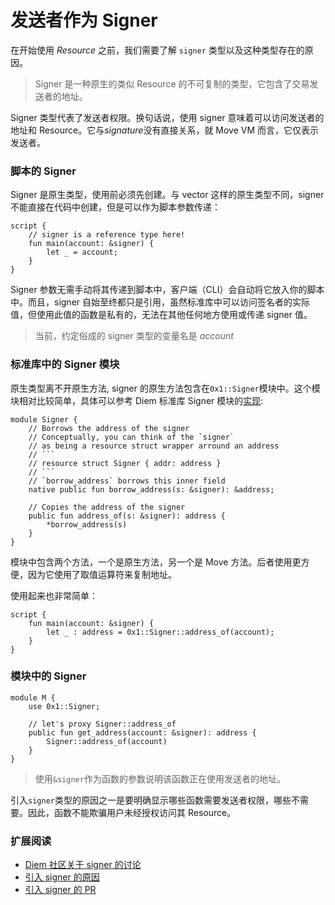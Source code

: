 # 发送者作为 Signer

在开始使用 *Resource* 之前，我们需要了解 `signer` 类型以及这种类型存在的原因。

> Signer 是一种原生的类似 Resource 的不可复制的类型，它包含了交易发送者的地址。

Signer 类型代表了发送者权限。换句话说，使用 signer 意味着可以访问发送者的地址和 Resource。它与*signature*没有直接关系，就 Move VM 而言，它仅表示发送者。

### 脚本的 Signer

Signer 是原生类型，使用前必须先创建。与 vector 这样的原生类型不同，signer 不能直接在代码中创建，但是可以作为脚本参数传递：

```Move
script {
    // signer is a reference type here!
    fun main(account: &signer) {
        let _ = account;
    }
}
```

Signer 参数无需手动将其传递到脚本中，客户端（CLI）会自动将它放入你的脚本中。而且，signer 自始至终都只是引用，虽然标准库中可以访问签名者的实际值，但使用此值的函数是私有的，无法在其他任何地方使用或传递 signer 值。

> 当前，约定俗成的 signer 类型的变量名是 *account*

### 标准库中的 Signer 模块

原生类型离不开原生方法, signer 的原生方法包含在`0x1::Signer`模块中。这个模块相对比较简单，具体可以参考 Diem 标准库 Signer 模块的[实现](https://github.com/diem/diem/blob/master/language/stdlib/modules/Signer.move):

```Move
module Signer {
    // Borrows the address of the signer
    // Conceptually, you can think of the `signer`
    // as being a resource struct wrapper arround an address
    // ```
    // resource struct Signer { addr: address }
    // ```
    // `borrow_address` borrows this inner field
    native public fun borrow_address(s: &signer): &address;

    // Copies the address of the signer
    public fun address_of(s: &signer): address {
        *borrow_address(s)
    }
}
```

模块中包含两个方法，一个是原生方法，另一个是 Move 方法。后者使用更方便，因为它使用了取值运算符来复制地址。

使用起来也非常简单：

```Move
script {
    fun main(account: &signer) {
        let _ : address = 0x1::Signer::address_of(account);
    }
}
```

### 模块中的 Signer

```Move
module M {
    use 0x1::Signer;

    // let's proxy Signer::address_of
    public fun get_address(account: &signer): address {
        Signer::address_of(account)
    }
}
```

> 使用`&signer`作为函数的参数说明该函数正在使用发送者的地址。

引入`signer`类型的原因之一是要明确显示哪些函数需要发送者权限，哪些不需要。因此，函数不能欺骗用户未经授权访问其 Resource。


### 扩展阅读

- [Diem 社区关于 signer 的讨论](https://community.diem.com/t/signer-type-and-move-to/2894)
- [引入 signer 的原因](https://github.com/diem/diem/issues/3679)
- [引入 signer 的 PR](https://github.com/diem/diem/pull/3819)
